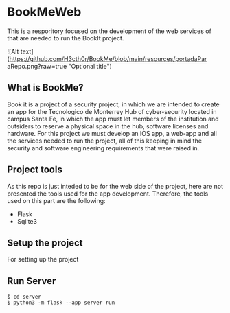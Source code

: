 # BookMeWeb

This is  a resporitory focused on the development of the web services of that are needed to run the
BookIt project. 


![Alt text](https://github.com/H3cth0r/BookMe/blob/main/resources/portadaPar    aRepo.png?raw=true "Optional title")

## What is **BookMe**?
Book it is a project of a security project, in which we are intended to create an app for the
Tecnologico de Monterrey Hub of cyber-security located in campus Santa Fe, in which the app
must let members of the institution and outsiders to reserve a physical space in the hub, software 
licenses and hardware. For this project we must develop an IOS app, a web-app and all the services
needed to run the project, all of this keeping in mind the security and software engineering requirements
that were raised in.

## Project tools
As this repo is just inteded to be for the web side of the project, here are not presented the tools
used for the app development. Therefore, the tools used on this part are the following:
- Flask
- Sqlite3

## Setup the project
For setting up the project

## Run Server
```
$ cd server
$ python3 -m flask --app server run
```
